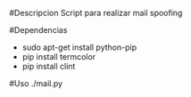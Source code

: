 #Descripcion
Script para realizar mail spoofing

#Dependencias
- sudo apt-get install python-pip
- pip install termcolor
- pip install clint

#Uso
./mail.py
